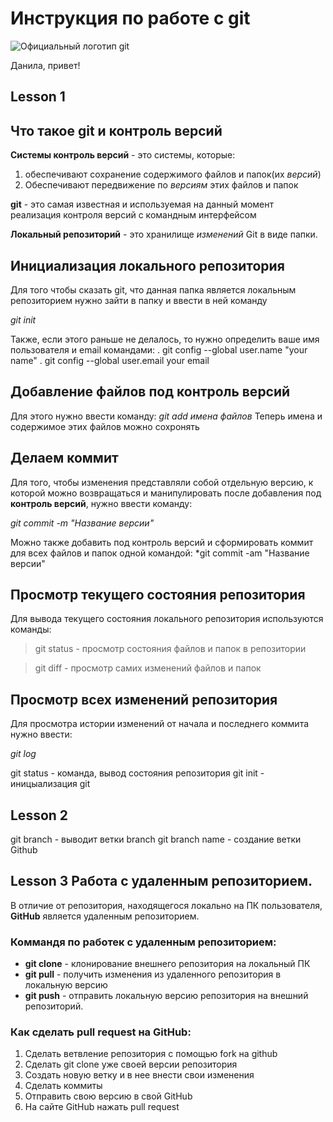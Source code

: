 # Инструкция по работе с git
![Официальный логотип git](logo.png)

Данила, привет!

## Lesson 1

## Что такое git и контроль версий
**Системы контроль версий** - это системы, которые: 
1. обеспечивают сохранение содержимого файлов и папок(их *версий*)
2. Обеспечивают передвижение по *версиям* этих файлов и папок

**git** - это самая известная и используемая на данный момент реализация контроля версий с командным интерфейсом

**Локальный репозиторий** - это хранилище *изменений* Git в виде папки.

## Инициализация локального репозитория

Для того чтобы сказать git, что данная папка является локальным репозиторием нужно зайти в папку и ввести в ней команду

*git init*

Также, если этого раньше не делалось, то нужно определить ваше имя пользователя и email командами:
. git config --global user.name "your name"
. git config --global user.email your email 

## Добавление файлов под контроль версий

Для этого нужно ввести команду:
*git add имена файлов*
Теперь имена и содержимое этих файлов можно сохронять

## Делаем коммит

Для того, чтобы изменения представляли собой отдельную версию, к которой можно возвращаться и манипулировать после добавления под **контроль версий**, нужно ввести команду:

*git commit -m "Название версии"*

Можно также добавить под контроль версий и сформировать коммит для всех  файлов и папок одной командой:
*git commit -am "Название версии"

## Просмотр текущего состояния репозитория
Для вывода текущего состояния локального репозитория используются команды:

>git status - просмотр состояния файлов и папок в репозитории

> git diff - просмотр самих изменений файлов и папок

## Просмотр всех изменений репозитория

Для просмотра истории изменений от начала и последнего коммита нужно ввести:

*git log*

git status - команда, вывод состояния репозитория
git init - иницыализация git
## Lesson 2
git branch - выводит ветки
branch
git branch name - создание ветки
Github


## Lesson 3 Работа с удаленным репозиторием.

В отличие от репозитория, находящегося локально на ПК пользователя, **GitHub** является удаленным репозиторием.

### Коммандя по работек с удаленным репозиторием:

- **git clone** - клонирование внешнего репозитория на локальный ПК
- **git pull** - получить изменения из удаленного репозитория в локальную версию
- **git push** - отправить локальную версию репозитория на внешний репозиторий.


### Как сделать pull request на GitHub:

1. Сделать ветвление репозитория с помощью fork на github
2. Сделать git clone уже своей версии репозитория
3. Создать новую ветку и в нее внести свои изменения
4. Сделать коммиты
5. Отправить свою версию в свой GitHub
6. На сайте GitHub нажать pull request
